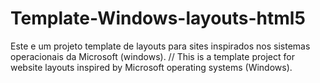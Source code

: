 # Template-Windows-layouts-html5
Este e um projeto template de layouts para sites inspirados nos sistemas operacionais da Microsoft (windows). // This is a template project for website layouts inspired by Microsoft operating systems (Windows).
